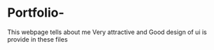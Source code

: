 # Portfolio-
This webpage tells about me
Very attractive and Good design of ui is provide in these files
